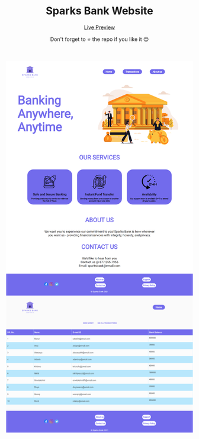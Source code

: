 <div align="center">
<h1> Sparks Bank Website </h1>


[Live Preview](https://nirmalvg.github.io/Sparks-Bank-Website)

Don't forget to :star: the repo if you like it :blush:



<br>

![img 1](img/img1.png)
![img 2](img/img2.png)
 

</div>
